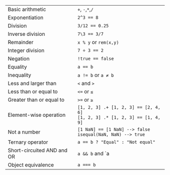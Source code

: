 |                            |                                                 |
| -------------------------- | ----------------------------------------------- |
| Basic arithmetic           | `+`, `-`,`*`,`/`                                |
| Exponentiation             | `2^3 == 8`                                      |
| Division                   | `3/12 == 0.25`                                  |
| Inverse division           | `7\3 == 3/7`                                    |
| Remainder                  | `x % y` or `rem(x,y)`                           |
| Integer division           | `7 ÷ 3 == 2`                                    |
| Negation                   | `!true == false`                                |
| Equality                   | `a == b`                                        |
| Inequality                 | `a != b` or `a ≠ b`                             |
| Less and larger than       | `<` and `>`                                     |
| Less than or equal to      | `<=` or `≤`                                     |
| Greater than or equal to   | `>=` or `≥`                                     |
| Element-wise operation     | `[1, 2, 3] .+ [1, 2, 3] == [2, 4, 6]`<br>`[1, 2, 3] .* [1, 2, 3] == [1, 4, 9]` |
| Not a number               | `[1 NaN] == [1 NaN] --> false` <br>`isequal(NaN, NaN) --> true` |
| Ternary operator           | `a == b ? "Equal" : "Not equal"`                |
| Short-circuited AND and OR | `a && b` and `a || b`                           |
| Object equivalence         | `a === b`                                       |
